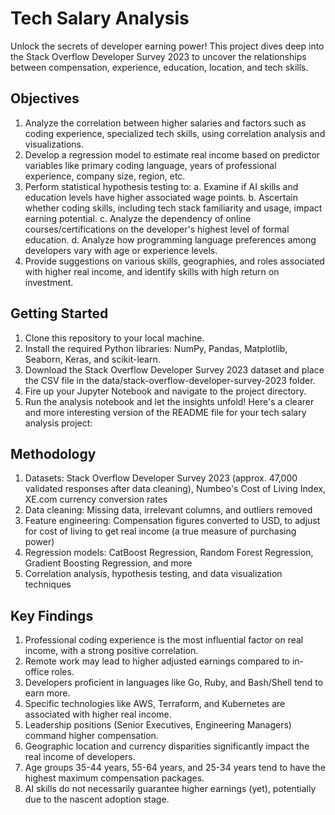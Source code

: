 # Tech Salary Analysis
Unlock the secrets of developer earning power! This project dives deep into the Stack Overflow Developer Survey 2023 to uncover the relationships between compensation, experience, education, location, and tech skills. 

## Objectives
1. Analyze the correlation between higher salaries and factors such as coding experience, specialized tech skills, using correlation analysis and visualizations.
2. Develop a regression model to estimate real income based on predictor variables like primary coding language, years of professional experience, company size, region, etc.
3. Perform statistical hypothesis testing to:
    a. Examine if AI skills and education levels have higher associated wage points.
    b. Ascertain whether coding skills, including tech stack familiarity and usage, impact earning potential.
    c. Analyze the dependency of online courses/certifications on the developer's highest level of formal education.
    d. Analyze how programming language preferences among developers vary with age or experience levels.
4. Provide suggestions on various skills, geographies, and roles associated with higher real income, and identify skills with high return on investment.

## Getting Started
1. Clone this repository to your local machine.
2. Install the required Python libraries: NumPy, Pandas, Matplotlib, Seaborn, Keras, and scikit-learn.
3. Download the Stack Overflow Developer Survey 2023 dataset and place the CSV file in the data/stack-overflow-developer-survey-2023 folder.
4. Fire up your Jupyter Notebook and navigate to the project directory.
5. Run the analysis notebook and let the insights unfold!
Here's a clearer and more interesting version of the README file for your tech salary analysis project:


## Methodology
1. Datasets: Stack Overflow Developer Survey 2023 (approx. 47,000 validated responses after data cleaning), Numbeo's Cost of Living Index, XE.com currency conversion rates
2. Data cleaning: Missing data, irrelevant columns, and outliers removed
3. Feature engineering: Compensation figures converted to USD, to adjust for cost of living to get real income (a true measure of purchasing power)
4. Regression models: CatBoost Regression, Random Forest Regression, Gradient Boosting Regression, and more
6. Correlation analysis, hypothesis testing, and data visualization techniques


## Key Findings
1. Professional coding experience is the most influential factor on real income, with a strong positive correlation.
2. Remote work may lead to higher adjusted earnings compared to in-office roles.
3. Developers proficient in languages like Go, Ruby, and Bash/Shell tend to earn more.
4. Specific technologies like AWS, Terraform, and Kubernetes are associated with higher real income.
5. Leadership positions (Senior Executives, Engineering Managers) command higher compensation.
6. Geographic location and currency disparities significantly impact the real income of developers.
7. Age groups 35-44 years, 55-64 years, and 25-34 years tend to have the highest maximum compensation packages.
8. AI skills do not necessarily guarantee higher earnings (yet), potentially due to the nascent adoption stage.

